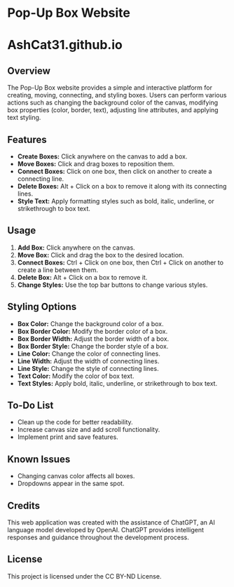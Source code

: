 # Pop-Up Box Website
# AshCat31.github.io

## Overview

The Pop-Up Box website provides a simple and interactive platform for creating, moving, connecting, and styling boxes. Users can perform various actions such as changing the background color of the canvas, modifying box properties (color, border, text), adjusting line attributes, and applying text styling.

## Features

- **Create Boxes:** Click anywhere on the canvas to add a box.
- **Move Boxes:** Click and drag boxes to reposition them.
- **Connect Boxes:** Click on one box, then click on another to create a connecting line.
- **Delete Boxes:** Alt + Click on a box to remove it along with its connecting lines.
- **Style Text:** Apply formatting styles such as bold, italic, underline, or strikethrough to box text.

## Usage

1. **Add Box:** Click anywhere on the canvas.
2. **Move Box:** Click and drag the box to the desired location.
3. **Connect Boxes:** Ctrl + Click on one box, then Ctrl + Click on another to create a line between them.
4. **Delete Box:** Alt + Click on a box to remove it.
5. **Change Styles:** Use the top bar buttons to change various styles.

## Styling Options

- **Box Color:** Change the background color of a box.
- **Box Border Color:** Modify the border color of a box.
- **Box Border Width:** Adjust the border width of a box.
- **Box Border Style:** Change the border style of a box.
- **Line Color:** Change the color of connecting lines.
- **Line Width:** Adjust the width of connecting lines.
- **Line Style:** Change the style of connecting lines.
- **Text Color:** Modify the color of box text.
- **Text Styles:** Apply bold, italic, underline, or strikethrough to box text.

## To-Do List

- Clean up the code for better readability.
- Increase canvas size and add scroll functionality.
- Implement print and save features.

## Known Issues

- Changing canvas color affects all boxes.
- Dropdowns appear in the same spot.

## Credits
This web application was created with the assistance of ChatGPT, an AI language model developed by OpenAI. ChatGPT provides intelligent responses and guidance throughout the development process.

## License

This project is licensed under the CC BY-ND License.
